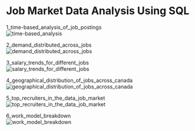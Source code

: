 # Job Market Data Analysis Using SQL

1_time-based_analysis_of_job_postings  
![time-based_analysis](https://github.com/user-attachments/assets/106960be-82d9-44fb-b1d9-f58a8b4d3e8c)

2_demand_distributed_across_jobs  
![demand_distributed_across_jobs](https://github.com/user-attachments/assets/0488a902-87ea-4529-ad40-a661ac549865)

3_salary_trends_for_different_jobs  
![salary_trends_for_different_jobs](https://github.com/user-attachments/assets/392afe24-99ae-40d0-bc77-4a323720d981)

4_geographical_distribution_of_jobs_across_canada  
![geographical_distribution_of_jobs_across_canada](https://github.com/user-attachments/assets/2b856472-be1a-4126-a2b0-cee2565e3595)

5_top_recruiters_in_the_data_job_market  
![top_recruiters_in_the_data_job_market](https://github.com/user-attachments/assets/f852f1a3-ca14-4ace-a9df-4c7defd4f498)

6_work_model_breakdown  
![work_model_breakdown](https://github.com/user-attachments/assets/4f293a0a-a9b7-43ed-b455-f5d7807f7401)

